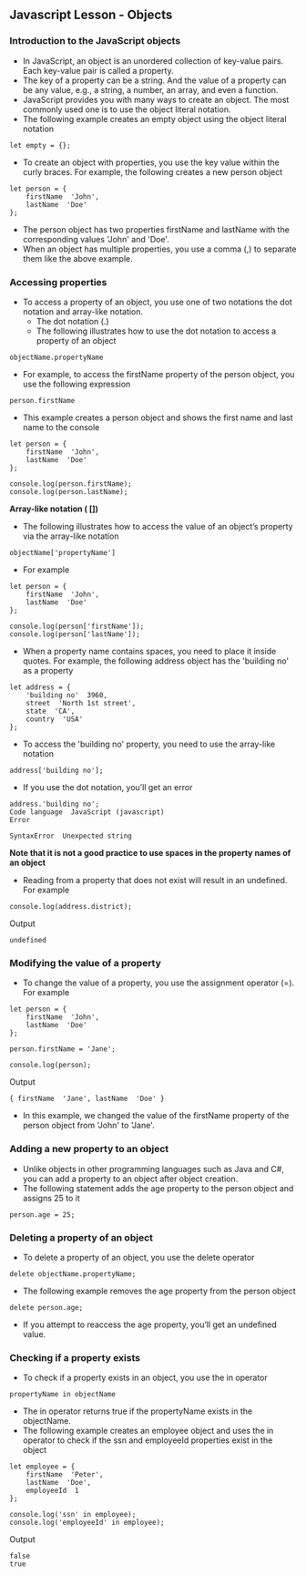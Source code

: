 ## Javascript Lesson - Objects 

### Introduction to the JavaScript objects
* In JavaScript, an object is an unordered collection of key-value pairs. Each key-value pair is called a property.
* The key of a property can be a string. And the value of a property can be any value, e.g., a string, a number, an array, and even a function.
* JavaScript provides you with many ways to create an object. The most commonly used one is to use the object literal notation.
* The following example creates an empty object using the object literal notation 
```
let empty = {};
```

* To create an object with properties, you use the key value within the curly braces. For example, the following creates a new person object 
```
let person = {
    firstName  'John',
    lastName  'Doe'
};
```

* The person object has two properties firstName and lastName with the corresponding values 'John' and 'Doe'.
* When an object has multiple properties, you use a comma (,) to separate them like the above example.

### Accessing properties
* To access a property of an object, you use one of two notations  the dot notation and array-like notation.
    * The dot notation (.)
    * The following illustrates how to use the dot notation to access a property of an object 
```
objectName.propertyName
```

* For example, to access the firstName property of the person object, you use the following expression 
```
person.firstName
```

* This example creates a person object and shows the first name and last name to the console 
```
let person = {
    firstName  'John',
    lastName  'Doe'
};

console.log(person.firstName);
console.log(person.lastName);
```

**Array-like notation ( [])**
* The following illustrates how to access the value of an object’s property via the array-like notation 
```
objectName['propertyName']
```

* For example 
```
let person = {
    firstName  'John',
    lastName  'Doe'
};

console.log(person['firstName']);
console.log(person['lastName']);
```

* When a property name contains spaces, you need to place it inside quotes. For example, the following address object has the 'building no' as a property 
```
let address = {
    'building no'  3960,
    street  'North 1st street',
    state  'CA',
    country  'USA'
};
```

* To access the 'building no' property, you need to use the array-like notation 
```
address['building no'];
```

* If you use the dot notation, you’ll get an error 
```
address.'building no';
Code language  JavaScript (javascript)
Error 

SyntaxError  Unexpected string
```

**Note that it is not a good practice to use spaces in the property names of an object**
* Reading from a property that does not exist will result in an undefined. For example 
```
console.log(address.district);
```

Output 
```
undefined
```

### Modifying the value of a property
* To change the value of a property, you use the assignment operator (=). For example 
```
let person = {
    firstName  'John',
    lastName  'Doe'
};

person.firstName = 'Jane';

console.log(person);
```

Output 
```
{ firstName  'Jane', lastName  'Doe' }
```

* In this example, we changed the value of the firstName property of the person object from 'John' to 'Jane'.

### Adding a new property to an object
* Unlike objects in other programming languages such as Java and C#, you can add a property to an object after object creation.
* The following statement adds the age property to the person object and assigns 25 to it 
```
person.age = 25;
```

### Deleting a property of an object
* To delete a property of an object, you use the delete operator 
```
delete objectName.propertyName;
```

* The following example removes the age property from the person object 
```
delete person.age;
```

* If you attempt to reaccess the age property, you’ll get an undefined value.

### Checking if a property exists
* To check if a property exists in an object, you use the in operator 
```
propertyName in objectName
```

* The in operator returns true if the propertyName exists in the objectName.
* The following example creates an employee object and uses the in operator to check if the ssn and employeeId properties exist in the object 
```
let employee = {
    firstName  'Peter',
    lastName  'Doe',
    employeeId  1
};

console.log('ssn' in employee);
console.log('employeeId' in employee);
```

Output 
```
false
true
```